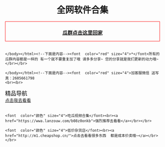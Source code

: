 
<!DOCTYPE html>
<html lang="en-US"> 
<head>
    <link rel="icon" type="image/png" href="favicon.png" /><meta charset="UTF-8">
    <meta name="viewport" content="width=device-width, initial-scale=1"><title>全网软件合集-软件库-破解软件分享-破解vipbc.htnl老司机软件</title>  </head>  <body><center> 
    <h1>全网软件合集</h1></center> 
	<a href="https://jq.qq.com/?_wv=1027&k=zvnfePiP"><div align="center" style="border:1px solid red"><h3>瓜群点击这里回家</a></div></h3></br>
    
    </body></html><!--下面是内容--><font  color="red" size="4">*</font>所有的瓜群内容都是一样的 有一个就不要重复加了哦 请多多分享~ 您的分享就是我们更新的动力哦~</br></br>

    </body></html><!--下面是内容--><font  color="red" size="4">加客服微信 送写真：2605661798
    <br><br>
  <!--<font  color="颜色" size="4">恰瓜视频</font><br><a href="https://0atv.com/index.php/vod/type/id/23.html ">点击这里</a><br><br>!-->
  
  <font  color="black" size="4">精品导航</font><br><a href="http://3p6c.com/">点击我去看看</a><br><br>
      
    <font  color="颜色" size="4">吃瓜视频合集</font><br><a href="https://wwa.lanzouw.com/b08z0onkb">强烈推荐去看看</a></br></br>
    
    <font  color="颜色" size="4">低价杂货店</font><br><a href="http://m1.cheapshop.cn/">点击去看看很多东西  都是成本价卖哦~</a></br></br>
